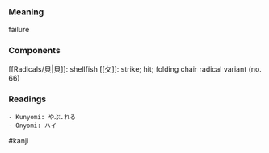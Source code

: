 ### Meaning

failure

### Components

[[Radicals/貝|貝]]: shellfish [[攵]]: strike; hit; folding chair radical variant (no. 66)

### Readings

```
- Kunyomi: やぶ.れる
- Onyomi: ハイ
```

#kanji